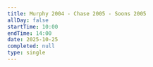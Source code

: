 ```yaml
---
title: Murphy 2004 - Chase 2005 - Soons 2005
allDay: false
startTime: 10:00
endTime: 14:00
date: 2025-10-25
completed: null
type: single
---
```

